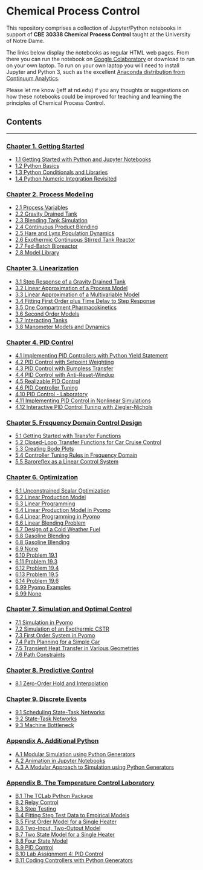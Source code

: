 
# Chemical Process Control

This repository comprises a collection of Jupyter/Python 
notebooks in support of **CBE 30338 Chemical Process Control** taught at the 
University of Notre Dame.

The links below display the notebooks as regular HTML web pages. From there you
can run the notebook on [Google Colaboratory](https://colab.research.google.com)
or download to run on your own laptop. To run on your own laptop you will need
to install Jupyter and Python 3, such as the excellent 
[Anaconda distribution from Continuum Analytics](https://www.continuum.io/downloads).

Please let me know (jeff at nd.edu) if you any thoughts or suggestions on how 
these notebooks could be improved for teaching and learning the principles of 
Chemical Process Control.

## Contents
---

### [Chapter 1. Getting Started](http://nbviewer.jupyter.org/github/jckantor/CBE30338/blob/master/notebooks/01.00-Getting-Started.ipynb)
- [1.1 Getting Started with Python and Jupyter Notebooks](http://nbviewer.jupyter.org/github/jckantor/CBE30338/blob/master/notebooks/01.01-Getting-Started-with-Python-and-Jupyter-Notebooks.ipynb)
- [1.2 Python Basics](http://nbviewer.jupyter.org/github/jckantor/CBE30338/blob/master/notebooks/01.02-Python-Basics.ipynb)
- [1.3 Python Conditionals and Libraries](http://nbviewer.jupyter.org/github/jckantor/CBE30338/blob/master/notebooks/01.03-Python-Conditionals-and-Libraries.ipynb)
- [1.4 Python Numeric Integration Revisited](http://nbviewer.jupyter.org/github/jckantor/CBE30338/blob/master/notebooks/01.04-Python-Numeric-Integration-Revisited.ipynb)

### [Chapter 2. Process Modeling](http://nbviewer.jupyter.org/github/jckantor/CBE30338/blob/master/notebooks/02.00-Process-Modeling.ipynb)
- [2.1 Process Variables](http://nbviewer.jupyter.org/github/jckantor/CBE30338/blob/master/notebooks/02.01-Process-Variables.ipynb)
- [2.2 Gravity Drained Tank](http://nbviewer.jupyter.org/github/jckantor/CBE30338/blob/master/notebooks/02.02-Gravity-Drained-Tank.ipynb)
- [2.3 Blending Tank Simulation](http://nbviewer.jupyter.org/github/jckantor/CBE30338/blob/master/notebooks/02.03-Blending-Tank-Simulation.ipynb)
- [2.4 Continuous Product Blending](http://nbviewer.jupyter.org/github/jckantor/CBE30338/blob/master/notebooks/02.04-Continuous-Product-Blending.ipynb)
- [2.5 Hare and Lynx Population Dynamics](http://nbviewer.jupyter.org/github/jckantor/CBE30338/blob/master/notebooks/02.05-Hare-and-Lynx-Population-Dynamics.ipynb)
- [2.6 Exothermic Continuous Stirred Tank Reactor](http://nbviewer.jupyter.org/github/jckantor/CBE30338/blob/master/notebooks/02.06-Exothermic-CSTR.ipynb)
- [2.7 Fed-Batch Bioreactor](http://nbviewer.jupyter.org/github/jckantor/CBE30338/blob/master/notebooks/02.07-Fed-Batch-Bioreactor.ipynb)
- [2.8 Model Library](http://nbviewer.jupyter.org/github/jckantor/CBE30338/blob/master/notebooks/02.08-Model-Library.ipynb)

### [Chapter 3. Linearization](http://nbviewer.jupyter.org/github/jckantor/CBE30338/blob/master/notebooks/03.00-Linearization.ipynb)
- [3.1 Step Response of a Gravity Drained Tank](http://nbviewer.jupyter.org/github/jckantor/CBE30338/blob/master/notebooks/03.01-Step-Response-of-a-Gravity-Drained-Tank.ipynb)
- [3.2 Linear Approximation of a Process Model](http://nbviewer.jupyter.org/github/jckantor/CBE30338/blob/master/notebooks/03.02-Linear-Approximation-of-a-Process-Model.ipynb)
- [3.3 Linear Approximation of a Multivariable Model](http://nbviewer.jupyter.org/github/jckantor/CBE30338/blob/master/notebooks/03.03-Linear-Approximation-of-a-Multivariable-Model.ipynb)
- [3.4 Fitting First Order plus Time Delay to Step Response](http://nbviewer.jupyter.org/github/jckantor/CBE30338/blob/master/notebooks/03.04-Fitting-First-Order-plus-Time-Delay-to-Step-Response.ipynb)
- [3.5 One Compartment Pharmacokinetics](http://nbviewer.jupyter.org/github/jckantor/CBE30338/blob/master/notebooks/03.05-One-Compartment-Pharmacokinetics.ipynb)
- [3.6 Second Order Models](http://nbviewer.jupyter.org/github/jckantor/CBE30338/blob/master/notebooks/03.06-Second-Order-Models.ipynb)
- [3.7 Interacting Tanks](http://nbviewer.jupyter.org/github/jckantor/CBE30338/blob/master/notebooks/03.07-Interacting-Tanks.ipynb)
- [3.8 Manometer Models and Dynamics](http://nbviewer.jupyter.org/github/jckantor/CBE30338/blob/master/notebooks/03.08-Manometer-Models-and-Dynamics.ipynb)

### [Chapter 4. PID Control](http://nbviewer.jupyter.org/github/jckantor/CBE30338/blob/master/notebooks/04.00-PID_Control.ipynb)
- [4.1 Implementing PID Controllers with Python Yield Statement](http://nbviewer.jupyter.org/github/jckantor/CBE30338/blob/master/notebooks/04.01-Implementing_PID_Control_with_Python_Yield_Statement.ipynb)
- [4.2 PID Control with Setpoint Weighting](http://nbviewer.jupyter.org/github/jckantor/CBE30338/blob/master/notebooks/04.02-PID_Control_with_Setpoint_Weighting.ipynb)
- [4.3 PID Control with Bumpless Transfer](http://nbviewer.jupyter.org/github/jckantor/CBE30338/blob/master/notebooks/04.03-PID_Control_with_Bumpless_Transfer.ipynb)
- [4.4 PID Control with Anti-Reset-Windup](http://nbviewer.jupyter.org/github/jckantor/CBE30338/blob/master/notebooks/04.04-PID-Control-with-Anti--Reset--Windup.ipynb)
- [4.5 Realizable PID Control](http://nbviewer.jupyter.org/github/jckantor/CBE30338/blob/master/notebooks/04.05-Realizable-PID-Control.ipynb)
- [4.6 PID Controller Tuning](http://nbviewer.jupyter.org/github/jckantor/CBE30338/blob/master/notebooks/04.06-PID-Controller-Tuning.ipynb)
- [4.10 PID Control - Laboratory](http://nbviewer.jupyter.org/github/jckantor/CBE30338/blob/master/notebooks/04.10-PID-Control.ipynb)
- [4.11 Implementing PID Control in Nonlinear Simulations](http://nbviewer.jupyter.org/github/jckantor/CBE30338/blob/master/notebooks/04.11-Implementing-PID-Control-in-Nonlinear-Simulations.ipynb)
- [4.12 Interactive PID Control Tuning with  Ziegler-Nichols](http://nbviewer.jupyter.org/github/jckantor/CBE30338/blob/master/notebooks/04.12-Interactive-PID-Control-Tuning-with-Ziegler--Nichols.ipynb)

### [Chapter 5. Frequency Domain Control Design](http://nbviewer.jupyter.org/github/jckantor/CBE30338/blob/master/notebooks/05.00-Frequency-Domain-Control-Design.ipynb)
- [5.1 Getting Started with Transfer Functions](http://nbviewer.jupyter.org/github/jckantor/CBE30338/blob/master/notebooks/05.01-Getting-Started-with-Transfer-Functions.ipynb)
- [5.2 Closed-Loop Transfer Functions for Car Cruise Control](http://nbviewer.jupyter.org/github/jckantor/CBE30338/blob/master/notebooks/05.02-Closed--Loop-Transfer-Functions-for-Car-Cruise-Control.ipynb)
- [5.3 Creating Bode Plots](http://nbviewer.jupyter.org/github/jckantor/CBE30338/blob/master/notebooks/05.03-Creating-Bode-Plots.ipynb)
- [5.4 Controller Tuning Rules in Frequency Domain](http://nbviewer.jupyter.org/github/jckantor/CBE30338/blob/master/notebooks/05.04-Controller-Tuning-Rules-in-Frequency-Domain.ipynb)
- [5.5 Baroreflex as a Linear Control System](http://nbviewer.jupyter.org/github/jckantor/CBE30338/blob/master/notebooks/05.05-Baroreflex-as-a-Linear-Control-System.ipynb)

### [Chapter 6. Optimization](http://nbviewer.jupyter.org/github/jckantor/CBE30338/blob/master/notebooks/06.00-Optimization.ipynb)
- [6.1 Unconstrained Scalar Optimization](http://nbviewer.jupyter.org/github/jckantor/CBE30338/blob/master/notebooks/06.01-Unconstrained-Scalar-Optimization.ipynb)
- [6.2 Linear Production Model](http://nbviewer.jupyter.org/github/jckantor/CBE30338/blob/master/notebooks/06.02-Linear-Production-Model.ipynb)
- [6.3 Linear Programming](http://nbviewer.jupyter.org/github/jckantor/CBE30338/blob/master/notebooks/06.03-Linear-Programming.ipynb)
- [6.4 Linear Production Model in Pyomo](http://nbviewer.jupyter.org/github/jckantor/CBE30338/blob/master/notebooks/06.04-Linear-Production-Model-in-Pyomo.ipynb)
- [6.4 Linear Programming in Pyomo](http://nbviewer.jupyter.org/github/jckantor/CBE30338/blob/master/notebooks/06.04-Linear-Programming-in-Pyomo.ipynb)
- [6.6 Linear Blending Problem](http://nbviewer.jupyter.org/github/jckantor/CBE30338/blob/master/notebooks/06.06-Linear-Blending-Problem.ipynb)
- [6.7 Design of a Cold Weather Fuel](http://nbviewer.jupyter.org/github/jckantor/CBE30338/blob/master/notebooks/06.07-Design-of-a-Cold-Weather-Fuel.ipynb)
- [6.8 Gasoline Blending](http://nbviewer.jupyter.org/github/jckantor/CBE30338/blob/master/notebooks/06.08-Gasoline-Blending-Answer-Key.ipynb)
- [6.8 Gasoline Blending](http://nbviewer.jupyter.org/github/jckantor/CBE30338/blob/master/notebooks/06.08-Gasoline-Blending.ipynb)
- [6.9 None](http://nbviewer.jupyter.org/github/jckantor/CBE30338/blob/master/notebooks/06.09-Formaldehyde-Process.ipynb)
- [6.10 Problem 19.1](http://nbviewer.jupyter.org/github/jckantor/CBE30338/blob/master/notebooks/06.10-Problem_19_01.ipynb)
- [6.11 Problem 19.3](http://nbviewer.jupyter.org/github/jckantor/CBE30338/blob/master/notebooks/06.11-Problem_19_03.ipynb)
- [6.12 Problem 19.4](http://nbviewer.jupyter.org/github/jckantor/CBE30338/blob/master/notebooks/06.12-Problem_19_04.ipynb)
- [6.13 Problem 19.5](http://nbviewer.jupyter.org/github/jckantor/CBE30338/blob/master/notebooks/06.13-Problem_19_05.ipynb)
- [6.14 Problem 19.6](http://nbviewer.jupyter.org/github/jckantor/CBE30338/blob/master/notebooks/06.14-Problem_19_06.ipynb)
- [6.99 Pyomo Examples](http://nbviewer.jupyter.org/github/jckantor/CBE30338/blob/master/notebooks/06.99-Pyomo-Examples.ipynb)
- [6.99 None](http://nbviewer.jupyter.org/github/jckantor/CBE30338/blob/master/notebooks/06.99-Untitled.ipynb)

### [Chapter 7. Simulation and Optimal Control](http://nbviewer.jupyter.org/github/jckantor/CBE30338/blob/master/notebooks/07.00-Simulation-and-Optimal-Control.ipynb)
- [7.1 Simulation in Pyomo](http://nbviewer.jupyter.org/github/jckantor/CBE30338/blob/master/notebooks/07.01-Simulation-in-Pyomo.ipynb)
- [7.2 Simulation of an Exothermic CSTR](http://nbviewer.jupyter.org/github/jckantor/CBE30338/blob/master/notebooks/07.02-Simulation-of-an-Exothermic-CSTR.ipynb)
- [7.3 First Order System in Pyomo](http://nbviewer.jupyter.org/github/jckantor/CBE30338/blob/master/notebooks/07.03-First-Order-System-in-Pyomo.ipynb)
- [7.4 Path Planning for a Simple Car](http://nbviewer.jupyter.org/github/jckantor/CBE30338/blob/master/notebooks/07.04-Path-Planning-for-a-Simple-Car.ipynb)
- [7.5 Transient Heat Transfer in Various Geometries](http://nbviewer.jupyter.org/github/jckantor/CBE30338/blob/master/notebooks/07.05-Transient-Heat-Transfer-in-Various-Geometries.ipynb)
- [7.6 Path Constraints](http://nbviewer.jupyter.org/github/jckantor/CBE30338/blob/master/notebooks/07.06-Path-Constraints.ipynb)

### [Chapter 8. Predictive Control](http://nbviewer.jupyter.org/github/jckantor/CBE30338/blob/master/notebooks/08.00-Predictive-Control.ipynb)
- [8.1 Zero-Order Hold and Interpolation](http://nbviewer.jupyter.org/github/jckantor/CBE30338/blob/master/notebooks/08.01-Zero-Order-Hold-and-Interpolation.ipynb)

### [Chapter 9. Discrete Events](http://nbviewer.jupyter.org/github/jckantor/CBE30338/blob/master/notebooks/09.00-Discrete-Events.ipynb)
- [9.1 Scheduling State-Task Networks](http://nbviewer.jupyter.org/github/jckantor/CBE30338/blob/master/notebooks/09.01-Scheduling-Multipurpose-Batch-Processes-using-State--Task-Networks.ipynb)
- [9.2 State-Task Networks](http://nbviewer.jupyter.org/github/jckantor/CBE30338/blob/master/notebooks/09.02-State--Task-Networks.ipynb)
- [9.3 Machine Bottleneck](http://nbviewer.jupyter.org/github/jckantor/CBE30338/blob/master/notebooks/09.03-Machine-Bottleneck.ipynb)

### [Appendix A. Additional Python](http://nbviewer.jupyter.org/github/jckantor/CBE30338/blob/master/notebooks/A.00-Additional-Python.ipynb)
- [A.1 Modular Simulation using Python Generators](http://nbviewer.jupyter.org/github/jckantor/CBE30338/blob/master/notebooks/A.01-Modular-Approach-to-Simulation-using-Python-Generators.ipynb)
- [A.2 Animation in Jupyter Notebooks](http://nbviewer.jupyter.org/github/jckantor/CBE30338/blob/master/notebooks/A.02-Animation-in-Jupyter-Notebooks.ipynb)
- [A.3 A Modular Approach to Simulation using Python Generators](http://nbviewer.jupyter.org/github/jckantor/CBE30338/blob/master/notebooks/A.03-Modular-Simulation-using-Python-Generators.ipynb)

### [Appendix B. The Temperature Control Laboratory](http://nbviewer.jupyter.org/github/jckantor/CBE30338/blob/master/notebooks/B.00-TCLab.ipynb)
- [B.1 The TCLab Python Package](http://nbviewer.jupyter.org/github/jckantor/CBE30338/blob/master/notebooks/B.01-The-TCLab-Python-Package.ipynb)
- [B.2 Relay Control](http://nbviewer.jupyter.org/github/jckantor/CBE30338/blob/master/notebooks/B.02-Relay-Control.ipynb)
- [B.3 Step Testing](http://nbviewer.jupyter.org/github/jckantor/CBE30338/blob/master/notebooks/B.03-Step-Testing.ipynb)
- [B.4 Fitting Step Test Data to Empirical Models](http://nbviewer.jupyter.org/github/jckantor/CBE30338/blob/master/notebooks/B.04-Fitting-Step-Test-Data-to-Empirical-Models.ipynb)
- [B.5 First Order Model for a Single Heater](http://nbviewer.jupyter.org/github/jckantor/CBE30338/blob/master/notebooks/B.05-First-Order-Model-for-a-Single-Heater.ipynb)
- [B.6 Two-Input, Two-Output Model](http://nbviewer.jupyter.org/github/jckantor/CBE30338/blob/master/notebooks/B.06-Two-Input-Two-Output-Model.ipynb)
- [B.7 Two State Model for a Single Heater](http://nbviewer.jupyter.org/github/jckantor/CBE30338/blob/master/notebooks/B.07-Two-State-Model-for-a-Single-Heater.ipynb)
- [B.8 Four State Model](http://nbviewer.jupyter.org/github/jckantor/CBE30338/blob/master/notebooks/B.08-Four-State-Model.ipynb)
- [B.9 PID Control](http://nbviewer.jupyter.org/github/jckantor/CBE30338/blob/master/notebooks/B.09-PID_Control.ipynb)
- [B.10 Lab Assignment 4: PID Control](http://nbviewer.jupyter.org/github/jckantor/CBE30338/blob/master/notebooks/B.10-Lab-Assignment-4--PID-Control.ipynb)
- [B.11 Coding Controllers with Python Generators](http://nbviewer.jupyter.org/github/jckantor/CBE30338/blob/master/notebooks/B.11-Coding-Controllers-with-Python-Generators.ipynb)